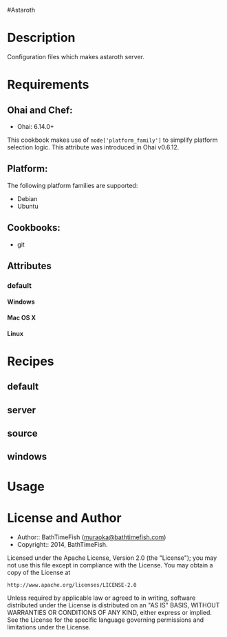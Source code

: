 #Astaroth

Description
===========

Configuration files which makes astaroth server.

Requirements
============
## Ohai and Chef:

* Ohai: 6.14.0+

This cookbook makes use of `node['platform_family']` to simplify platform
selection logic. This attribute was introduced in Ohai v0.6.12.

## Platform:

The following platform families are supported:

* Debian
* Ubuntu

## Cookbooks:

* git

## Attributes

### default

#### Windows

#### Mac OS X

#### Linux

Recipes
=======

## default

## server

## source

## windows

Usage
=====

License and Author
==================

- Author:: BathTimeFish (<muraoka@bathtimefish.com>)
- Copyright:: 2014, BathTimeFish.

Licensed under the Apache License, Version 2.0 (the "License");
you may not use this file except in compliance with the License.
You may obtain a copy of the License at

    http://www.apache.org/licenses/LICENSE-2.0

Unless required by applicable law or agreed to in writing, software
distributed under the License is distributed on an "AS IS" BASIS,
WITHOUT WARRANTIES OR CONDITIONS OF ANY KIND, either express or implied.
See the License for the specific language governing permissions and
limitations under the License.
